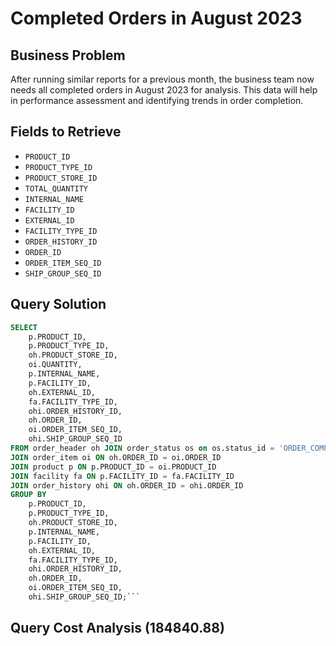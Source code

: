 # Completed Orders in August 2023

## Business Problem
After running similar reports for a previous month, the business team now needs all completed orders in August 2023 for analysis. This data will help in performance assessment and identifying trends in order completion.


## Fields to Retrieve
- `PRODUCT_ID` 
- `PRODUCT_TYPE_ID` 
- `PRODUCT_STORE_ID`  
- `TOTAL_QUANTITY` 
- `INTERNAL_NAME` 
- `FACILITY_ID` 
- `EXTERNAL_ID` 
- `FACILITY_TYPE_ID` 
- `ORDER_HISTORY_ID` 
- `ORDER_ID` 
- `ORDER_ITEM_SEQ_ID` 
- `SHIP_GROUP_SEQ_ID` 

## Query Solution
```sql
SELECT 
    p.PRODUCT_ID,
    p.PRODUCT_TYPE_ID,
    oh.PRODUCT_STORE_ID,
    oi.QUANTITY,
    p.INTERNAL_NAME,
    p.FACILITY_ID,
    oh.EXTERNAL_ID,
    fa.FACILITY_TYPE_ID,
    ohi.ORDER_HISTORY_ID,
    oh.ORDER_ID,
    oi.ORDER_ITEM_SEQ_ID,
    ohi.SHIP_GROUP_SEQ_ID
FROM order_header oh JOIN order_status os on os.status_id = 'ORDER_COMPLETED' AND oh.ORDER_ID = os.ORDER_ID AND os.STATUS_DATETIME BETWEEN '2023-08-01' AND '2023-09-01' 
JOIN order_item oi ON oh.ORDER_ID = oi.ORDER_ID
JOIN product p ON p.PRODUCT_ID = oi.PRODUCT_ID 
JOIN facility fa ON p.FACILITY_ID = fa.FACILITY_ID
JOIN order_history ohi ON oh.ORDER_ID = ohi.ORDER_ID
GROUP BY 
    p.PRODUCT_ID,
    p.PRODUCT_TYPE_ID,
    oh.PRODUCT_STORE_ID,
    p.INTERNAL_NAME,
    p.FACILITY_ID,
    oh.EXTERNAL_ID,
    fa.FACILITY_TYPE_ID,
    ohi.ORDER_HISTORY_ID,
    oh.ORDER_ID,
    oi.ORDER_ITEM_SEQ_ID,
    ohi.SHIP_GROUP_SEQ_ID;```
```
## Query Cost Analysis (184840.88)
